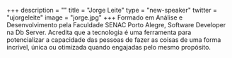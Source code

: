 +++
description = ""
title = "Jorge Leite"
type = "new-speaker"
twitter = "ujorgeleite"
image = "jorge.jpg"
+++
Formado em Análise e Desenvolvimento pela Faculdade SENAC Porto Alegre, Software Developer na Db Server. Acredita que a tecnologia é uma ferramenta para potencializar a capacidade das pessoas de fazer as coisas de uma forma incrível, única ou otimizada quando engajadas pelo mesmo propósito.